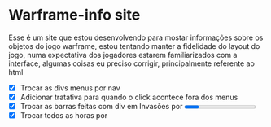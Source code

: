 # Warframe-info site

Esse é um site que estou desenvolvendo para mostar informações sobre os objetos do jogo warframe, estou tentando manter a fidelidade do layout do jogo, numa expectativa dos jogadores estarem familiarizados com a interface, algumas coisas eu preciso corrigir, principalmente referente ao html

- [x] Trocar as divs menus por nav
- [x] Adicionar tratativa para quando o click acontece fora dos menus
- [x] Trocar as barras feitas com div em Invasões por <progress>
- [x] Trocar todos as horas por <time>
